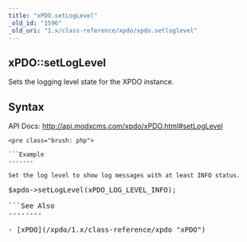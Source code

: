 ```yaml
---
title: "xPDO.setLogLevel"
_old_id: "1596"
_old_uri: "1.x/class-reference/xpdo/xpdo.setloglevel"
---
```


xPDO::setLogLevel
-----------------

Sets the logging level state for the XPDO instance.

Syntax
------

API Docs: <http://api.modxcms.com/xpdo/xPDO.html#setLogLevel>

```
<pre class="brush: php">

```Example
-------

Set the log level to show log messages with at least INFO status.

```
<pre class="brush: php">
$xpdo->setLogLevel(xPDO_LOG_LEVEL_INFO);

```See Also
--------

- [xPDO](/xpdo/1.x/class-reference/xpdo "xPDO")